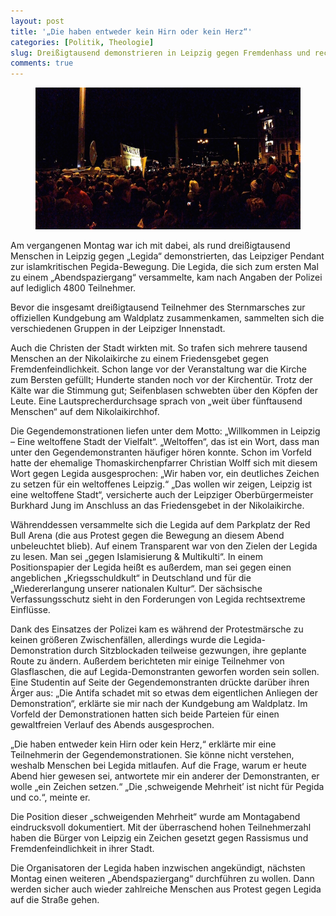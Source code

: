 ```yaml
---
layout: post
title: '„Die haben entweder kein Hirn oder kein Herz“'
categories: [Politik, Theologie]
slug: Dreißigtausend demonstrieren in Leipzig gegen Fremdenhass und rechtes Gedankengut
comments: true
---
```


<figure><img src='/images/legida.jpg' /><figcaption></figcaption></figure>

Am vergangenen Montag war ich mit dabei, als rund dreißigtausend Menschen in Leipzig gegen „Legida“ demonstrierten, das Leipziger Pendant zur islamkritischen Pegida-Bewegung. Die Legida, die sich zum ersten Mal zu einem „Abendspaziergang“ versammelte, kam nach Angaben der Polizei auf lediglich 4800 Teilnehmer.

Bevor die insgesamt dreißigtausend Teilnehmer des Sternmarsches zur offiziellen Kundgebung am Waldplatz zusammenkamen, sammelten sich die verschiedenen Gruppen in der Leipziger Innenstadt.

Auch die Christen der Stadt wirkten mit. So trafen sich mehrere tausend Menschen an der Nikolaikirche zu einem Friedensgebet gegen Fremdenfeindlichkeit. Schon lange vor der Veranstaltung war die Kirche zum Bersten gefüllt; Hunderte standen noch vor der Kirchentür. Trotz der Kälte war die Stimmung gut; Seifenblasen schwebten über den Köpfen der Leute. Eine Lautsprecherdurchsage sprach von „weit über fünftausend Menschen“ auf dem Nikolaikirchhof.

Die Gegendemonstrationen liefen unter dem Motto: „Willkommen in Leipzig – Eine weltoffene Stadt der Vielfalt“. „Weltoffen“, das ist ein Wort, dass man unter den Gegendemonstranten häufiger hören konnte. Schon im Vorfeld hatte der ehemalige Thomaskirchenpfarrer Christian Wolff sich mit diesem Wort gegen Legida ausgesprochen: „Wir haben vor, ein deutliches Zeichen zu setzen für ein weltoffenes Leipzig.“ „Das wollen wir zeigen, Leipzig ist eine weltoffene Stadt“, versicherte auch der Leipziger Oberbürgermeister Burkhard Jung im Anschluss an das Friedensgebet in der Nikolaikirche.

Währenddessen versammelte sich die Legida auf dem Parkplatz der Red Bull Arena (die aus Protest gegen die Bewegung an diesem Abend unbeleuchtet blieb). Auf einem Transparent war von den Zielen der Legida zu lesen. Man sei „gegen Islamisierung & Multikulti“. In einem Positionspapier der Legida heißt es außerdem, man sei gegen einen angeblichen „Kriegsschuldkult“ in Deutschland und für die „Wiedererlangung unserer nationalen Kultur“. Der sächsische Verfassungsschutz sieht in den Forderungen von Legida rechtsextreme Einflüsse.

Dank des Einsatzes der Polizei kam es während der Protestmärsche zu keinen größeren Zwischenfällen, allerdings wurde die Legida-Demonstration durch Sitzblockaden teilweise gezwungen, ihre geplante Route zu ändern. Außerdem berichteten mir einige Teilnehmer von Glasflaschen, die auf Legida-Demonstranten geworfen worden sein sollen. Eine Studentin auf Seite der Gegendemonstranten drückte darüber ihren Ärger aus: „Die Antifa schadet mit so etwas dem eigentlichen Anliegen der Demonstration“, erklärte sie mir nach der Kundgebung am Waldplatz. Im Vorfeld der Demonstrationen hatten sich beide Parteien für einen gewaltfreien Verlauf des Abends ausgesprochen.

„Die haben entweder kein Hirn oder kein Herz,“ erklärte mir eine Teilnehmerin der Gegendemonstrationen. Sie könne nicht verstehen, weshalb Menschen bei Legida mitlaufen. Auf die Frage, warum er heute Abend hier gewesen sei, antwortete mir ein anderer der Demonstranten, er wolle „ein Zeichen setzen.“ „Die ,schweigende Mehrheit’ ist nicht für Pegida und co.“, meinte er.

Die Position dieser „schweigenden Mehrheit“ wurde am Montagabend eindrucksvoll dokumentiert. Mit der überraschend hohen Teilnehmerzahl haben die Bürger von Leipzig ein Zeichen gesetzt gegen Rassismus und Fremdenfeindlichkeit in ihrer Stadt.

Die Organisatoren der Legida haben inzwischen angekündigt, nächsten Montag einen weiteren „Abendspaziergang“ durchführen zu wollen. Dann werden sicher auch wieder zahlreiche Menschen aus Protest gegen Legida auf die Straße gehen.
